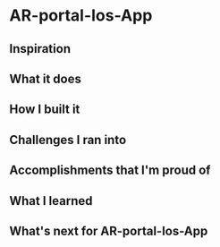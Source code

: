 # AR-portal-Ios-App

## Inspiration

## What it does

## How I built it

## Challenges I ran into

## Accomplishments that I'm proud of

## What I learned

## What's next for AR-portal-Ios-App
